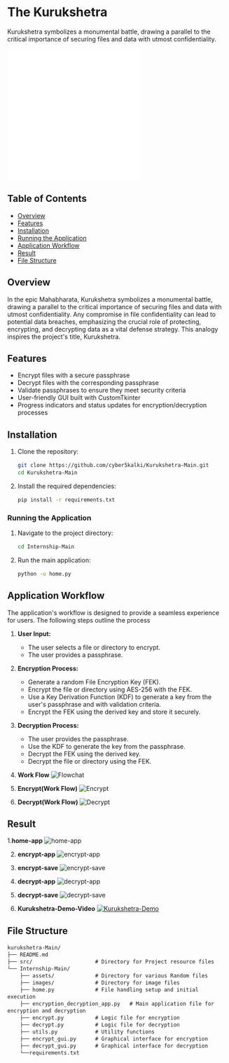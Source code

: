 # The Kurukshetra

Kurukshetra symbolizes a monumental battle, drawing a parallel to the critical importance of securing files and data with utmost confidentiality.

<img src="/Internship-Main/images/kurukshetra.gif" alt="Kurukshetra GIF" align="center" width="300">

## Table of Contents

- [Overview](#overview)
- [Features](#features)
- [Installation](#installation)
- [Running the Application](#running-the-application)
- [Application Workflow](#application-workflow)
- [Result](#result)
- [File Structure](#file-structure)


## Overview

In the epic Mahabharata, Kurukshetra symbolizes a monumental battle, drawing a parallel to the critical importance of securing files and data with utmost confidentiality. Any compromise in file confidentiality can lead to potential data breaches, emphasizing the crucial role of protecting, encrypting, and decrypting data as a vital defense strategy. This analogy inspires the project's title, Kurukshetra.

## Features

- Encrypt files with a secure passphrase
- Decrypt files with the corresponding passphrase
- Validate passphrases to ensure they meet security criteria
- User-friendly GUI built with CustomTkinter
- Progress indicators and status updates for encryption/decryption processes

## Installation

1. Clone the repository:
   ```sh
   git clone https://github.com/cyber5kalki/Kurukshetra-Main.git
   cd Kurukshetra-Main
    ```
2. Install the required dependencies:
    ```sh
    pip install -r requirements.txt
    ```
### Running the Application

1. Navigate to the project directory:
    ```sh
    cd Internship-Main
    ```
2. Run the main application:
    ```sh
    python -u home.py
    ```

## Application Workflow
The application's workflow is designed to provide a seamless experience for users. The following steps outline the process

1. **User Input:**
   - The user selects a file or directory to encrypt.
   - The user provides a passphrase.

2. **Encryption Process:**
   - Generate a random File Encryption Key (FEK).
   - Encrypt the file or directory using AES-256 with the FEK.
   - Use a Key Derivation Function (KDF) to generate a key from the user's passphrase and with validation criteria.
   - Encrypt the FEK using the derived key and store it securely.

3. **Decryption Process:**
   - The user provides the passphrase.
   - Use the KDF to generate the key from the passphrase.
   - Decrypt the FEK using the derived key.
   - Decrypt the file or directory using the FEK.

4. **Work Flow**
![Flowchat](src/Flowchat.jpeg)

5. **Encrypt(Work Flow)**
![Encrypt](src/Encrypt.jpeg)

6. **Decrypt(Work Flow)**
![Decrypt](src/Decrypt.jpeg)

## Result

1.**home-app**
![home-app](src/Project-Screenshorts/home-app.png)

2. **encrypt-app**
![encrypt-app](src/Project-Screenshorts/encrypt-app.png)

3. **encrypt-save**
![encrypt-save](src/Project-Screenshorts/encrypt.png)

4. **decrypt-app**
![decrypt-app](src/Project-Screenshorts/decrypt-app.png)

5. **decrypt-save**
![decrypt-save](src/Project-Screenshorts/decrypt.png)

6. **Kurukshetra-Demo-Video**
[![Kurukshetra-Demo](src/Kurukshetra.jpg)](https://drive.google.com/file/d/1PQQepLfM7AC0A-OVkK75TcMMQ2jjSzTy/view?usp=sharing)


## File Structure
```plaintext
kurukshetra-Main/
├── README.md
├── src/                    # Directory for Project resource files
└── Internship-Main/
    ├── assets/             # Directory for various Random files
    ├── images/             # Directory for image files
    ├── home.py             # File handling setup and initial execution
    ├── encryption_decryption_app.py   # Main application file for encryption and decryption
    ├── encrypt.py          # Logic file for encryption
    ├── decrypt.py          # Logic file for decryption
    ├── utils.py            # Utility functions
    ├── encrypt_gui.py      # Graphical interface for encryption
    ├── decrypt_gui.py      # Graphical interface for decryption
    └──requirements.txt


    
